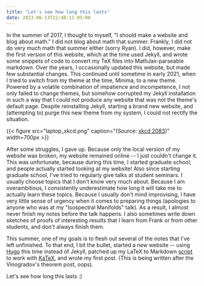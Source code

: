 ```yaml
---
title: "Let's see how long this lasts"
date: 2023-06-13T22:48:11-05:00
---
```


In the summer of 2017, I thought to myself, "I should make a website
and blog about math." I did not blog about math that summer. Frankly,
I did not do very much math that summer either (sorry Ryan). I did,
however, make the first version of this website, which at the time used
Jekyll, and wrote some snippets of code to convert my TeX files into 
MathJax-parseable markdown. Over the years, I occasionally updated 
this website, but made few substantial changes. This continued until 
sometime in early 2021, when I tried to switch from my theme at the time, 
Minima, to a new theme. Powered by a volatile combination of 
impatience and incompetence, I not only failed to change themes,
but somehow corrupted my Jekyll installation in such a way that I could not
produce any website that was not the theme's default page. 
Despite reinstalling Jekyll, starting a brand new website, and (attempting to) purge
this new theme from my system, I could not rectify the situation.


{{< figure 
    src="laptop_xkcd.png" 
    caption="(Source: [xkcd 2083](https://xkcd.com/2083/))"
    width=700px
    >}}


After some struggles, I gave up. Because only the local version of my website
was broken, my website remained online -- I just couldn't change it. 
This was unfortunate, because during this time, I started graduate school,
and people actually started looking at my website! 
Also since starting graduate school, I've tried
to regularly give talks at student seminars. I usually choose topics
that I don't know very much about. Because I am overambitious, I consistently 
underestimate how long it will take me to actually learn these topics.
Because I usually don't mind improvising, I have very little sense of 
urgency when it comes to preparing things (apologies
to anyone who was at my "Isospectral Manifolds" talk).
As a result, I almost never finish my notes before the talk happens. 
I also sometimes write down sketches of proofs of interesting results 
that I learn from Frank or from other students, and don't always finish them. 


This summer, one of my goals is to flesh out several of the notes that I've left unfinished.
To that end, I bit the bullet, started a new website -- using [Hugo](https://gohugo.io/)
this time instead of Jekyll, patched up my LaTeX to Markdown [script](https://github.com/abhijit-mudigonda/abhijit-mudigonda.github.io/tree/master/tex2markdown)
to work with [KaTeX](https://katex.org/), and wrote my first post. (This is being written
after the Vinogradov's theorem post, oops). 


Let's see how long this lasts :) 
